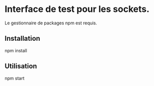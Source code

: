 # Interface de test pour les sockets.

Le gestionnaire de packages npm est requis. 

## Installation 

npm install

## Utilisation 

npm start
